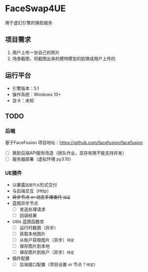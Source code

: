 # FaceSwap4UE
用于虚幻引擎的换脸服务

## 项目需求
1. 用户上传一张自己的照片
2. 场景截图，将截图出来的模特模型的脸换成用户上传的

## 运行平台
 - 引擎版本：5.1
 - 操作系统：Windows 10+
 - 显卡：未知

## TODO

### 后端
基于FaceFusion 项目地址：https://github.com/facefusion/facefusion
  - [ ] 换脸后端API服务改造（排队作业，显存有限不能支持并发）
  - [ ] 服务器部署（虚拟环境 py3.10）

### UE插件
- 以暴露`蓝图节点`形式交付
- 与后端交互（Http）
- ~~异步节点 or 动态多播委托  `待定`~~
- 蓝图异步节点
  - [ ] 发送处理请求
  - [ ] 回调结果

- Utils 蓝图函数库
  - [ ] 运行时截图（异步）
  - [ ] 获取本地图片
  - [ ] 从账户获取图片（异步）`待定`
  - [ ] 保存图片到本地
  - [ ] 保存图片到账户（异步）`待定`

- 插件配置
  - [ ] 后端接口配置（项目设置 or 节点？`待定`）
